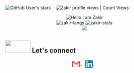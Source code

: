 <img alt="GitHub User's stars" src="https://img.shields.io/github/stars/ZakirShaik?style=social"> &nbsp;&nbsp; <img alt="Zakir profile views | Count Views" src="https://komarev.com/ghpvc/?username=ZakirShaik&color=blue&style=flat" />

<div align="center">
  <img src="https://readme-typing-svg.herokuapp.com?font=Caveat&duration=3000&color=1576F7&size=50&center=true&vCenter=true&height=70&width=600&lines=Hey%2C+I'm+Zakir.;Thanks+for+visiting+my+profile+%3A)" alt="Hello I am Zakir"></img>
</div>
<!--More fonts for above text: Caveat, Orbitron, Kaushan Script, -->
<!--
- :office_worker: I'm a Senior Software Engineer at ****
- :books: I did **Master's in Computer Science** at **University of North Texas, Denton**
- :earth_asia: I'm a **** living in the **United States**
- :sunglasses: My quote: ***"In a day, when you don't come across any problems, then you can be sure that you are travelling in a wrong path."*** 
- :ok_hand: Fun fact: 😄
-->

<!--## <img src="https://media0.giphy.com/media/cNZqrH5IzOG0xrlWks/giphy.gif?cid=ecf05e47map255q427en9uprqc1sb0unjq5k4fnqg5pmhhs4&rid=giphy.gif&ct=s" width="60px" height="50px"> Some Stats-->
<div align="center">
<img height="150em" src="https://github-readme-stats.vercel.app/api/top-langs/?username=ZakirShaik&layout=compact&show_icon=true&theme=midnight-purple" alt="zakir-langs"/>
<img height="150em" src="https://github-readme-stats.vercel.app/api/?username=ZakirShaik&layout=compact&show_icon=true&theme=midnight-purple" alt="zakir-stats"/>
</div>
<div align="center">
  <img src="http://github-readme-streak-stats.herokuapp.com?user=ZakirShaik&theme=midnight-purple&background=0d1117&hide_border=true" />
  <!-- <img src="https://activity-graph.herokuapp.com/graph?username=tienhuynh-tn&theme=react-dark"/> -->
  <!-- <img src="https://peaceful-beyond-61134.herokuapp.com/graph?username=tienhuynh-tn&theme=react-dark"/> -->
</div>

## <img src='https://raw.githubusercontent.com/ShahriarShafin/ShahriarShafin/main/Assets/handshake.gif' width="80px" height="40px"> Let's connect
<p align="center">
  <a href="mailto:skz.zakir@gmail.com" >
    <img align="center" alt="Zakir GMail | Gmail" width="26px" src="https://github.com/SatYu26/SatYu26/blob/master/Assets/Gmail.svg" />
  </a> &nbsp;&nbsp;
  
  <a href="https://www.linkedin.com/in/zakirshaik/" target="_blank">
    <img align="center" alt="Zakir Linkedin | Linkedin" width="24px" src="https://github.com/SatYu26/SatYu26/blob/master/Assets/Linkedin.svg" />
  </a> &nbsp;&nbsp;  
<p> 
